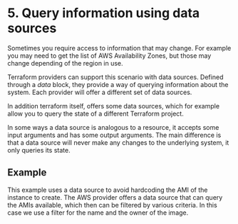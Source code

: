 # 5. Query information using data sources

Sometimes you require access to information that may change. For example you may need to get the list of AWS Availability Zones, but those may change depending of the region in use.

Terraform providers can support this scenario with data sources. Defined through a *data* block, they provide a way of querying information about the system. Each provider will offer a different set of data sources.

In addition terraform itself, offers some data sources, which for example allow you to query the state of a different Terraform project.

In some ways a data source is analogous to a resource, it accepts some input arguments and has some output arguments. The main difference is that a data source will never make any changes to the underlying system, it only queries its state.

## Example

This example uses a data source to avoid hardcoding the AMI of the instance to create. The AWS provider offers a data source that can query the AMIs available, which then can be filtered by various criteria. In this case we use a filter for the name and the owner of the image.
